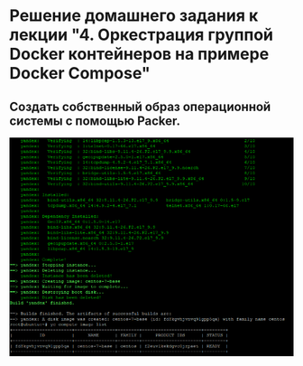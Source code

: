 # Решение домашнего задания к лекции "4. Оркестрация группой Docker контейнеров на примере Docker Compose"

## Создать собственный образ операционной системы с помощью Packer.

![packer.png](packer.PNG)

